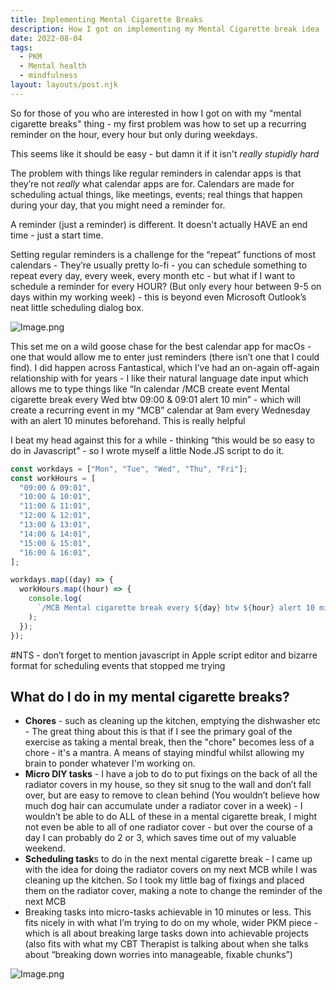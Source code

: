 ```yaml
---
title: Implementing Mental Cigarette Breaks
description: How I got on implementing my Mental Cigarette break idea
date: 2022-08-04
tags:
  - PKM
  - Mental health
  - mindfulness
layout: layouts/post.njk
---
```


So for those of you who are interested in how I got on with my "mental cigarette breaks" thing - my first problem was how to set up a recurring reminder on the hour, every hour but only during weekdays.

This seems like it should be easy - but damn it if it isn't _really stupidly hard_

The problem with things like regular reminders in calendar apps is that they’re not _really_ what calendar apps are for. Calendars are made for scheduling actual things, like meetings, events; real things that happen during your day, that you might need a reminder for.

A reminder (just a reminder) is different. It doesn't actually HAVE an end time - just a start time.

Setting regular reminders is a challenge for the “repeat” functions of most calendars - They’re usually pretty lo-fi - you can schedule something to repeat every day, every week, every month etc - but what if I want to schedule a reminder for every HOUR? (But only every hour between 9-5 on days within my working week) - this is beyond even Microsoft Outlook’s neat little scheduling dialog box.

![Image.png](https://res.craft.do/user/full/4be41629-c0dd-7d6e-3ef3-3a7804729a0f/doc/FD5341FD-0999-4715-81C0-AA486FB3D496/87CB4C0F-1B2B-4C53-9F08-87D6FA77EB24_2/G0j5zsss0yPbE3b2K3yRwSn8MIyuPkMYgOHyUrK6pYsz/Image.png)

This set me on a wild goose chase for the best calendar app for macOs - one that would allow me to enter just reminders (there isn’t one that I could find). I did happen across Fantastical, which I’ve had an on-again off-again relationship with for years - I like their natural language date input which allows me to type things like “In calendar /MCB create event Mental cigarette break every Wed btw 09:00 & 09:01 alert 10 min” - which will create a recurring event in my “MCB” calendar at 9am every Wednesday with an alert 10 minutes beforehand. This is really helpful

I beat my head against this for a while - thinking “this would be so easy to do in Javascript” - so I wrote myself a little Node.JS script to do it.

```javascript
const workdays = ["Mon", "Tue", "Wed", "Thu", "Fri"];
const workHours = [
  "09:00 & 09:01",
  "10:00 & 10:01",
  "11:00 & 11:01",
  "12:00 & 12:01",
  "13:00 & 13:01",
  "14:00 & 14:01",
  "15:00 & 15:01",
  "16:00 & 16:01",
];

workdays.map((day) => {
  workHours.map((hour) => {
    console.log(
      `/MCB Mental cigarette break every ${day} btw ${hour} alert 10 min`
    );
  });
});
```

\#NTS - don’t forget to mention javascript in Apple script editor and bizarre format for scheduling events that stopped me trying

## What do I do in my mental cigarette breaks?

- **Chores** - such as cleaning up the kitchen, emptying the dishwasher etc - The great thing about this is that if I see the primary goal of the exercise as taking a mental break, then the "chore" becomes less of a chore - it's a mantra. A means of staying mindful whilst allowing my brain to ponder whatever I'm working on.
- **Micro DIY tasks** - I have a job to do to put fixings on the back of all the radiator covers in my house, so they sit snug to the wall and don’t fall over, but are easy to remove to clean behind (You wouldn’t believe how much dog hair can accumulate under a radiator cover in a week) - I wouldn’t be able to do ALL of these in a mental cigarette break, I might not even be able to all of one radiator cover - but over the course of a day I can probably do 2 or 3, which saves time out of my valuable weekend.
- **Scheduling task**s to do in the next mental cigarette break - I came up with the idea for doing the radiator covers on my next MCB while I was cleaning up the kitchen. So I took my little bag of fixings and placed them on the radiator cover, making a note to change the reminder of the next MCB
- Breaking tasks into micro-tasks achievable in 10 minutes or less. This fits nicely in with what I’m trying to do on my whole, wider PKM piece - which is all about breaking large tasks down into achievable projects (also fits with what my CBT Therapist is talking about when she talks about “breaking down worries into manageable, fixable chunks”)

![Image.png](https://res.craft.do/user/full/4be41629-c0dd-7d6e-3ef3-3a7804729a0f/doc/FD5341FD-0999-4715-81C0-AA486FB3D496/84A089AD-A341-40C0-8F94-A4452FF17C70_2/UyvSamKQZHfIIXxBJqF4q69KQ99f2bxS2Da6orUxRwQz/Image.png)
